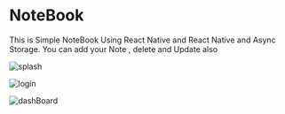 # NoteBook
This is Simple NoteBook Using React Native and React Native and Async Storage. You can add your Note , delete  and Update also


![splash](https://user-images.githubusercontent.com/48593134/135394078-4bb63a35-de37-4993-8e21-29668e4585aa.png)


![login](https://user-images.githubusercontent.com/48593134/135393923-afab9d37-71eb-470c-aede-980661521b4f.png)


![dashBoard](https://user-images.githubusercontent.com/48593134/135394193-bc7227b5-1167-465a-9be2-b728eef6f109.png)
